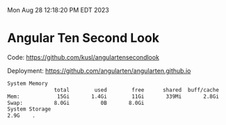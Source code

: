 Mon Aug 28 12:18:20 PM EDT 2023

# Angular Ten Second Look

Code: https://github.com/kusl/angulartensecondlook

Deployment: https://github.com/angularten/angularten.github.io

```bash
System Memory
               total        used        free      shared  buff/cache   available
Mem:            15Gi       1.4Gi        11Gi       339Mi       2.8Gi        13Gi
Swap:          8.0Gi          0B       8.0Gi
System Storage
2.9G	.
```
```bash
